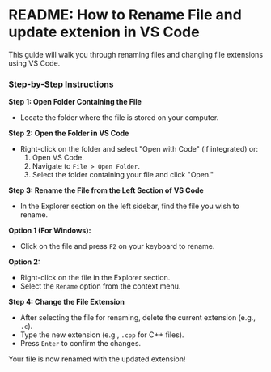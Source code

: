 # README: How to Rename File and update extenion in VS Code

This guide will walk you through renaming files and changing file extensions using VS Code.

### Step-by-Step Instructions

**Step 1: Open Folder Containing the File**
- Locate the folder where the file is stored on your computer.

**Step 2: Open the Folder in VS Code**
- Right-click on the folder and select "Open with Code" (if integrated) or:
  1. Open VS Code.
  2. Navigate to `File > Open Folder`.
  3. Select the folder containing your file and click "Open."

**Step 3: Rename the File from the Left Section of VS Code**
- In the Explorer section on the left sidebar, find the file you wish to rename.

**Option 1 (For Windows):**
- Click on the file and press `F2` on your keyboard to rename.

**Option 2:**
- Right-click on the file in the Explorer section.
- Select the `Rename` option from the context menu.

**Step 4: Change the File Extension**
- After selecting the file for renaming, delete the current extension (e.g., `.c`).
- Type the new extension (e.g., `.cpp` for C++ files).
- Press `Enter` to confirm the changes.

Your file is now renamed with the updated extension!
